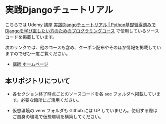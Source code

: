 # 実践Djangoチュートリアル


こちらでは Udemy 講座 [実践Djangoチュートリアル | Python基礎習得済みでDjangoを学び直したい方のためのプログラミングコース](https://www.udemy.com/course/tutorial-django/?referralCode=AA58F0C79CBE92570107) で使用しているソースコードを掲載しています。

次のリンクでは、他のコースも含め、クーポン配布やそのほか情報を掲載していますのでぜひ一度ご覧ください。

- [講師 ホームページ](https://www.takux.one)

## 本リポジトリについて

- 各セクション終了時点ごとのソースコードを各 sec フォルダへ掲載しています。必要な箇所にご活用ください。

- 仮想環境の venv フォルダも Github には UP していません。使用する際はご自身の環境で仮想環境を構築してください。
